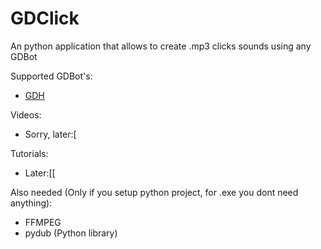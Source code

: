 # GDClick
An python application that allows to create .mp3 clicks sounds using any GDBot

Supported GDBot's:
- [GDH](https://github.com/TobyAdd/GDH)

Videos:
- Sorry, later:[

Tutorials:
- Later:[[

Also needed (Only if you setup python project, for .exe you dont need anything):
- FFMPEG
- pydub (Python library)
